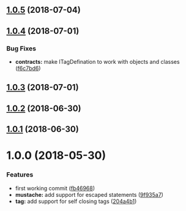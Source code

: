 <a name="1.0.5"></a>
## [1.0.5](https://github.com/poppinss/edge-lexer/compare/v1.0.4...v1.0.5) (2018-07-04)



<a name="1.0.4"></a>
## [1.0.4](https://github.com/poppinss/edge-lexer/compare/v1.0.3...v1.0.4) (2018-07-01)


### Bug Fixes

* **contracts:** make ITagDefination to work with objects and classes ([f6c7bd6](https://github.com/poppinss/edge-lexer/commit/f6c7bd6))



<a name="1.0.3"></a>
## [1.0.3](https://github.com/poppinss/edge-lexer/compare/v1.0.2...v1.0.3) (2018-07-01)



<a name="1.0.2"></a>
## [1.0.2](https://github.com/poppinss/edge-lexer/compare/v1.0.1...v1.0.2) (2018-06-30)



<a name="1.0.1"></a>
## [1.0.1](https://github.com/poppinss/edge-lexer/compare/v1.0.0...v1.0.1) (2018-06-30)



<a name="1.0.0"></a>
# 1.0.0 (2018-05-30)


### Features

* first working commit ([fb46968](https://github.com/poppinss/edge-lexer/commit/fb46968))
* **mustache:** add support for escaped statements ([9f935a7](https://github.com/poppinss/edge-lexer/commit/9f935a7))
* **tag:** add support for self closing tags ([204a4b1](https://github.com/poppinss/edge-lexer/commit/204a4b1))



